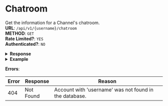 # Chatroom
Get the information for a Channel's chatroom.
<br>**URL**: `/api/v1/{username}/chatroom`
<br>**METHOD**: `GET`
<br>**Rate Limited?**: `YES`
<br>**Authenticated?**: `NO`

<details>
    <summary style="font-weight: bold">Response</summary>
    
```json
{
    "id": Integer,
    "user_id": Integer,
    "slug": String,
    "is_banned": Boolean,
    "playback_url": String,
    "name_updated_at": String,
    "vod_enabled": Boolean,
    "subscription_enabled": Boolean,
    "cf_rate_limiter": String,
    "role":  String,
    "follower_badges": Array,
    "muted_users": Array,
    "can_host": Boolean,
    "chatroom": {
        "id": Integer,
        "chatable_type": String,
        "channel_id": Integer,
        "created_at": String,
        "updated_at": String,
        "chat_mode_old": String,
        "chat_mode": String,
        "slow_mode": Boolean,
        "chatable_id": Integer,
        "followers_mode": Boolean,
        "subscribers_mode": Boolean,
        "emotes_mode": Boolean,
        "message_interval": Integer,
        "following_min_duration": Integer
    },
    "emotes": [
        {
            "id": Integer,
            "channel_id": Integer,
            "name": String,
            "subscribers_only": Boolean,
            "image": String
        }
    ]
}
```
</details>

<details>
    <summary style="font-weight: bold">Example</summary>
    
```json 
{
    "id": 90876,
    "user_id": 91898,
    "slug": "averagedad",
    "is_banned": false,
    "playback_url": "https:\/\/fa723fc1b171.us-west-2.playback.live-video.net\/api\/video\/v1\/us-west-2.196233775518.channel.VpUP15HU1JrL.m3u8",
    "name_updated_at": "2023-03-15 15:56:34",
    "vod_enabled": true,
    "subscription_enabled": true,
    "cf_rate_limiter": "1.85",
    "role": null,
    "follower_badges": [],
    "muted_users": [],
    "can_host": true,
    "chatroom": {
        "id": 90874,
        "chatable_type": "App\\Models\\Channel",
        "channel_id": 90876,
        "created_at": "2022-12-06T06:49:52.000000Z",
        "updated_at": "2023-04-19T07:01:02.000000Z",
        "chat_mode_old": "public",
        "chat_mode": "public",
        "slow_mode": false,
        "chatable_id": 90876,
        "followers_mode": false,
        "subscribers_mode": false,
        "emotes_mode": false,
        "message_interval": 0,
        "following_min_duration": 10
    },
    "emotes": [
        {
            "id": 227701,
            "channel_id": 90876,
            "name": "bot",
            "subscribers_only": false,
            "image": null
        }
    ]
}
```
</details>

**Errors**:

| Error         | Response      | Reason |
| ------------- | ------------- | ------ |
| 404           | Not Found     | Account with 'username' was not found in the database. | 